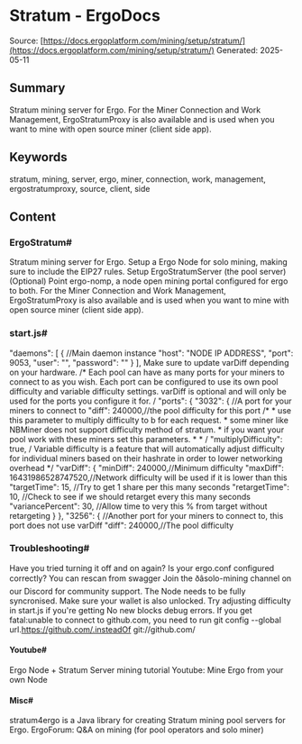 # Stratum - ErgoDocs
Source: [https://docs.ergoplatform.com/mining/setup/stratum/](https://docs.ergoplatform.com/mining/setup/stratum/)
Generated: 2025-05-11

## Summary
Stratum mining server for Ergo. For the  Miner Connection and Work Management, ErgoStratumProxy is also available and is used when you want to mine with open source miner (client side app).

## Keywords
stratum, mining, server, ergo, miner, connection, work, management, ergostratumproxy, source, client, side

## Content
### ErgoStratum#
Stratum mining server for Ergo.
Setup a Ergo Node for solo mining, making sure to include the EIP27 rules. 
Setup ErgoStratumServer (the pool server)
(Optional) Point ergo-nomp, a node open mining portal configured for ergo to both.
For the  Miner Connection and Work Management, ErgoStratumProxy is also available and is used when you want to mine with open source miner (client side app).

### start.js#
"daemons": [
        {   //Main daemon instance
            "host": "NODE IP ADDRESS",
            "port": 9053,
            "user": "",
            "password": ""
        }
    ],
Make sure to update varDiff depending on your hardware.
/* Each pool can have as many ports for your miners to connect to as you wish. Each port can
       be configured to use its own pool difficulty and variable difficulty settings. varDiff is
       optional and will only be used for the ports you configure it for. /
"ports": {
        "3032": { //A port for your miners to connect to
            "diff": 240000,//the pool difficulty for this port
            /*
            * use this parameter to multiply difficulty to b for each request.
            * some miner like NBMiner does not support difficulty method of stratum.
            * if you want your pool work with these miners set this parameters.
            *
            * /
            "multiplyDifficulty": true,
            / Variable difficulty is a feature that will automatically adjust difficulty for
               individual miners based on their hashrate in order to lower networking overhead */
            "varDiff": {
                "minDiff": 240000,//Minimum difficulty
                "maxDiff":  16431986528747520,//Network difficulty will be used if it is lower than this
                "targetTime": 15, //Try to get 1 share per this many seconds
                "retargetTime": 10, //Check to see if we should retarget every this many seconds
                "variancePercent": 30, //Allow time to very this % from target without retargeting
            }
        },
        "3256": { //Another port for your miners to connect to, this port does not use varDiff
            "diff":  240000,//The pool difficulty

### Troubleshooting#
Have you tried turning it off and on again?
Is your ergo.conf configured correctly? 
You can rescan from swagger
Join the ðâsolo-mining channel on our Discord for community support. 
The Node needs to be fully syncronised. Make sure your wallet is also unlocked. 
Try adjusting difficulty in start.js if you're getting No new blocks debug errors. 
If you get fatal:unable to connect to github.com, you need to run git config --global url.https://github.com/.insteadOf git://github.com/

#### Youtube#
Ergo Node + Stratum Server mining tutorial
Youtube: Mine Ergo from your own Node

#### Misc#
stratum4ergo is a Java library for creating Stratum mining pool servers for Ergo.
ErgoForum: Q&A on mining (for pool operators and solo miner)

